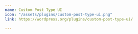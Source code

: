 ```yaml
---
name: Custom Post Type UI
icon: "/assets/plugins/custom-post-type-ui.png"
link: https://wordpress.org/plugins/custom-post-type-ui/

---
```

